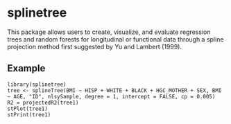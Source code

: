 <!-- README.md is generated from README.Rmd. Please edit that file -->
splinetree
==========

This package allows users to create, visualize, and evaluate regression trees and random forests for longitudinal or functional data through a spline projection method first suggested by Yu and Lambert (1999). 

Example
-------

```{r}
library(splinetree)
tree <- splineTree(BMI ~ HISP + WHITE + BLACK + HGC_MOTHER + SEX, BMI ~ AGE, "ID", nlsySample, degree = 1, intercept = FALSE, cp = 0.005)
R2 = projectedR2(tree1)
stPlot(tree1)
stPrint(tree1)
```
